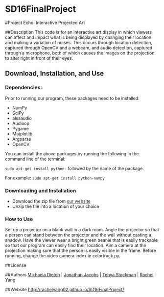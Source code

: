 # SD16FinalProject

#Project Echo: Interactive Projected Art

##Description
This code is for an interactive art display in which viewers can affect and impact what is being displayed by changing their location and making a variation of noises.  This occurs through location detection, captured through OpenCV and a webcam, and audio detection, captured through a microphone, both of which causes the images on the projection to alter right in front of their eyes.

## Download, Installation, and Use
### Dependencies:
Prior to running our program, these packages need to be installed:
* NumPy
* SciPy
* alsaaudio 
* Audioop
* Pygame
* Matplotlib
* Argparse
* OpenCV

You can install the above packages by running the following in the command line of the terminal:

`sudo apt-get install python-` followed by the name of the package.


For example:
`sudo apt-get install python-numpy`

### Downloading and Installation
* Download the zip file from [our website](http://rachelyang02.github.io/SD16FinalProject/)
* Unzip the file into a location of your choice

### How to Use
Set up a projector on a blank wall in a dark room. Angle the projector so that a person can stand between the projector and the wall without casting a shadow. Have the viewer wear a bright green beanie that is easily trackable so that our program can easily find their location.  Aim a camera at the projection making sure that the person is easily visible in the frame. Before running, change the video camera index in colortrack.py.



##License


##Authors
[Mikhaela Dietch](https://github.com/Mikhaela) | [Jonathan Jacobs](https://github.com/JonathanBJacobs) | [Tehya Stockman](https://github.com/TehyaStockman) | [Rachel Yang](https://github.com/RachelYang02)

##Website
http://rachelyang02.github.io/SD16FinalProject/

